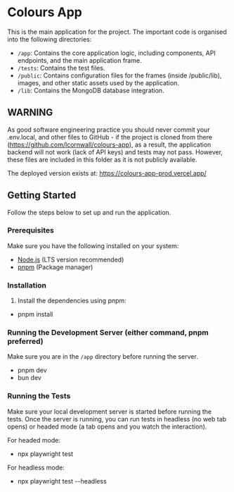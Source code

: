 # Colours App
This is the main application for the project. The important code is organised into the following directories:

- `/app`: Contains the core application logic, including components, API endpoints, and the main application frame.
- `/tests`: Contains the test files.
- `/public`: Contains configuration files for the frames (inside /public/lib), images, and other static assets used by the application.
- `/lib`: Contains the MongoDB database integration.

## WARNING
As good software engineering practice you should never commit your .env.local, and other files to GitHub - if the project is cloned from there (https://github.com/lcornwall/colours-app), as a result, the application backend will not work (lack of API keys) and tests may not pass. However, these files are included in this folder as it is not publicly available.

The deployed version exists at: https://colours-app-prod.vercel.app/

## Getting Started

Follow the steps below to set up and run the application.

### Prerequisites

Make sure you have the following installed on your system:
- [Node.js](https://nodejs.org/) (LTS version recommended)
- [pnpm](https://pnpm.io/) (Package manager)

### Installation

1. Install the dependencies using pnpm:
- pnpm install

### Running the Development Server (either command, pnpm preferred)
Make sure you are in the `/app` directory before running the server.

- pnpm dev 
- bun dev

### Running the Tests

Make sure your local development server is started before running the tests.
Once the server is running, you can run tests in headless (no web tab opens) or headed mode (a tab opens and you watch the interaction).

For headed mode:
- npx playwright test

For headless mode:
   - npx playwright test --headless
